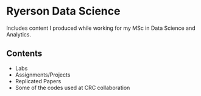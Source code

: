 # Ryerson Data Science

Includes content I produced while working for my MSc in Data Science and Analytics.

## Contents
* Labs
* Assignments/Projects
* Replicated Papers
* Some of the codes used at CRC collaboration